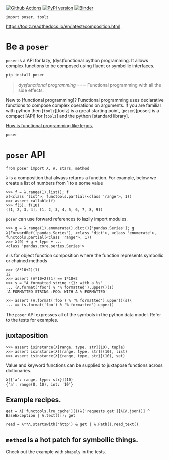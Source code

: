 
[![Github Actions](https://github.com/deathbeds/poser/workflows/Python%20package/badge.svg)](https://github.com/deathbeds/poser/actions)
[![PyPI version](https://badge.fury.io/py/poser.svg)](https://badge.fury.io/py/poser)
[![Binder](https://mybinder.org/badge_logo.svg)](https://mybinder.org/v2/gh/deathbeds/poser/master)
    
    import poser, toolz
https://toolz.readthedocs.io/en/latest/composition.html

# Be a `poser`


`poser` is a API for lazy, (dys)functional python programming. It allows complex functions to be composed using fluent or symbollic interfaces.

```bash
pip install poser
```
        
> _dysfunctional programming_ === Functional programming with all the side effects.

New to [functional programming]? Functional programming uses declarative functions to compose complex operations on arguments.
If you are familiar with python then [`toolz`][toolz] is a great starting point, [`poser`][poser] is a compact [API] for [`toolz`] and the python
[standard library].

[How is functional programming like legos.](https://toolz.readthedocs.io/en/latest/composition.html#lego)


`poser` 

# `poser` API

    from poser import λ, Λ, stars, method

`λ` is a composition that always returns a function. For example, below we create a list of numbers from 1 to a some value

    >>> f = λ.range(1).list(); f
    λ(<class 'list'>, functools.partial(<class 'range'>, 1))
    >>> assert callable(f)
    >>> f(5), f(10)
    ([1, 2, 3, 4], [1, 2, 3, 4, 5, 6, 7, 8, 9])
    
`poser` can use forward references to lazily import modules.

    >>> g = λ.range(1).enumerate().dict()['pandas.Series']; g
    λ(ForwardRef('pandas.Series'), <class 'dict'>, <class 'enumerate'>, functools.partial(<class 'range'>, 1))
    >>> λ(9) + g + type + ...
    <class 'pandas.core.series.Series'>

    
`Λ` is for object function composition where the 
function represents symbollic or chained methods 
    
    >>> (Λ*10+2)(1)
    12
    >>> assert (Λ*10+2)(1) == 1*10+2
    >>> s = "A formatted string :{}: with a %s"
    ... (Λ.format('foo') % '% formatted').upper()(s)
    'A FORMATTED STRING :FOO: WITH A % FORMATTED'
    
    >>> assert (Λ.format('foo') % '% formatted').upper()(s)\
    ... == (s.format('foo') % '% formatted').upper()
    
The `poser` API expresses all of the symbols in the python data model.  Refer to the tests for examples.
    
## juxtaposition

    >>> assert isinstance(λ[range, type, str](10), tuple)
    >>> assert isinstance(λ[[range, type, str]](10), list)
    >>> assert isinstance(λ[{range, type, str}](10), set)

Value and keyword functions can be supplied to juxtapose functions across dictionaries.

    λ[{'a': range, type: str}](10)
    {'a': range(0, 10), int: '10'}
    
    
## Example recipes.

    get = λ['functools.lru_cache']()(λ['requests.get'][λ[Λ.json()] ^ BaseException | Λ.text()]); get
    
    read = λ**Λ.startswith('http') & get | λ.Path().read_text()
    

## `method` is a hot patch for symbollic things.

Check out the example with `shapely` in the tests.
